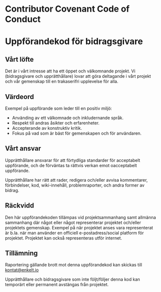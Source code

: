 # Contributor Covenant Code of Conduct
# Uppförandekod för bidragsgivare

## Vårt löfte

Det är i vårt intresse att ha ett öppet och välkomnande projekt. Vi (bidragsgivare och upprätthållare) lovar att göra deltagande i vårt projekt och vår gemenskap
till en trakaserifri upplevelse för alla.

## Värdeord

Exempel på uppförande som leder till en positiv miljö:

* Använding av ett välkomnade och inkludernande språk.
* Respekt till andras åsikter och erfarenheter.
* Accepterande av konstruktiv kritik.
* Fokus på vad som är bäst för gemenskapen och för användaren.

## Vårt ansvar

Upprätthållare ansvarar för att förtydliga standarder för acceptabelt uppförande, och de förväntas ta rättvis verkan emot oacceptabelt uppförande.

Upprätthållare har rätt att rader, redigera och/eller avvisa kommentarer, förbindelser, kod, wiki-innehåll, problemraporter, och andra former av bidrag.

## Räckvidd

Den här uppförandekoden tillämpas vid projektsammanhang samt allmänna sammanhang där något eller något representerar projektet och/eller projektets gemenskap.
Exempel på när projektet anses vara representerat är b.la. när man använder en officiell e-postadress/social platform för projektet.
Projektet kan också representeras utför internet.

## Tillämning

Raportering gällande brott mot denna uppförandekod kan skickas till kontat@enkelt.io

Upprätthållare och bidragsgivare som inte följt/följer denna kod kan temporärt eller permanent avstängas från projektet.
